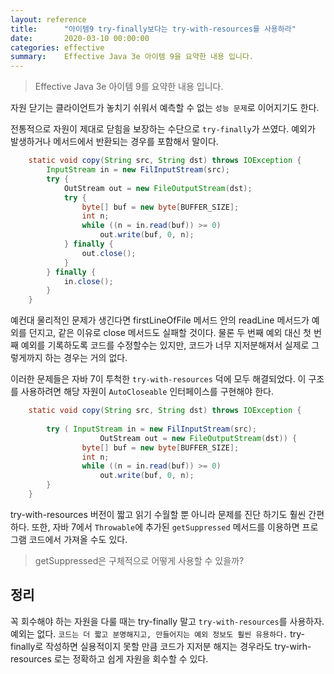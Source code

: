 ```yaml
---
layout: reference
title:      "아이템9 try-finally보다는 try-with-resources를 사용하라"
date:       2020-03-10 00:00:00
categories: effective
summary:    Effective Java 3e 아이템 9을 요약한 내용 입니다.
---
```


> Effective Java 3e 아이템 9를 요약한 내용 입니다.

자원 닫기는 클라이언트가 놓치기 쉬워서 예측할 수 없는 `성능 문제`로 이어지기도 한다. 

전통적으로 자원이 제대로 닫힘을 보장하는 수단으로 `try-finally`가 쓰였다. 예외가 발생하거나 메서드에서 반환되는 경우를 포함해서 말이다. 
```java
    static void copy(String src, String dst) throws IOException {
    	InputStream in = new FilInputStream(src);
    	try {
    		OutStream out = new FileOutputStream(dst);
    		try {
    			byte[] buf = new byte[BUFFER_SIZE];
    			int n;
    			while ((n = in.read(buf)) >= 0)
    				out.write(buf, 0, n);
    		} finally {
    			out.close();
    		}
    	} finally {
    		in.close();
    	}
    }
```

예컨대 물리적인 문제가 생긴다면 firstLineOfFile 메서드 안의 readLine 메서드가 예외를 던지고, 같은 이유로 close 메서드도 실패할 것이다. 물론 두 번째 예외 대신 첫 번째 예외를 기록하도록 코드를 수정할수는 있지만, 코드가 너무 지저분해져서 실제로 그렇게까지 하는 경우는 거의 없다. 

이러한 문제들은 자바 7이 투척한 `try-with-resources` 덕에 모두 해결되었다. 이 구조를 사용하려면 해당 자원이 `AutoCloseable` 인터페이스를 구현해야 한다. 
```java
    static void copy(String src, String dst) throws IOException {
    	
    	try ( InputStream in = new FilInputStream(src);
    				OutStream out = new FileOutputStream(dst)) {
    			byte[] buf = new byte[BUFFER_SIZE];
    			int n;
    			while ((n = in.read(buf)) >= 0)
    				out.write(buf, 0, n);
    	}
    } 
```
try-with-resources 버전이 짧고 읽기 수월할 뿐 아니라 문제를 진단 하기도 훨씬 간편하다. 또한, 자바 7에서 `Throwable`에 추가된 `getSuppressed` 메서드를 이용하면 프로그램 코드에서 가져올 수도 있다. 

> getSuppressed은 구체적으로 어떻게 사용할 수 있을까?

## 정리

꼭 회수해야 하는 자원을 다룰 때는 try-finally 말고 `try-with-resources`를 사용하자. 예외는 없다. `코드는 더 짧고 분명해지고, 만들어지는 예외 정보도 훨씬 유용하다.` try-finally로 작성하면 실용적이지 못할 만큼 코드가 지저분 해지는 경우라도 try-wirh-resources 로는 정확하고 쉽게 자원을 회수할 수 있다.